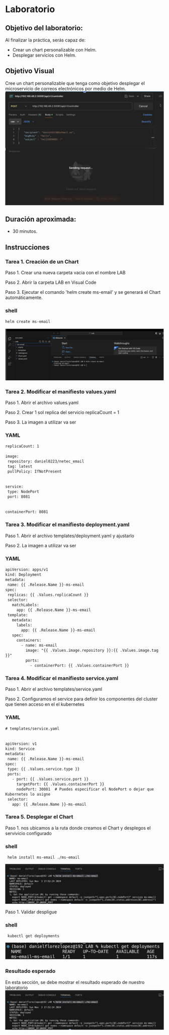 # Laboratorio 

## Objetivo del laboratorio:
Al finalizar la práctica, serás capaz de:
- Crear un chart personalizable con Helm.
- Desplegar servicios con Helm.

## Objetivo Visual 
Cree un chart personalizable que tenga como objetivo desplegar el microservicio de correos electrónicos por medio de Helm.
![diagrama1](../../images/lab_email_with_Helm.png)

## Duración aproximada:
- 30 minutos.
## Instrucciones 

### Tarea 1. Creación de un Chart
Paso 1. Crear una nueva carpeta vacia con el nombre LAB

Paso 2. Abrir la carpeta LAB en Visual Code

Paso 3. Ejecutar el comando 'helm create ms-email' y se generará el Chart automáticamente.

### shell
```shell
helm create ms-email
```

![diagrama1](../../images/LAB_CREACION_CHART.png)

### Tarea 2. Modificar el manifiesto values.yaml
Paso 1. Abrir el archivo values.yaml

Paso 2. Crear 1  sol replica del servicio replicaCount = 1

Paso 3. La imagen a utilizar va ser 
### YAML
```
replicaCount: 1

image:
 repository: daniel0223/netec_email
 tag: latest
 pullPolicy: IfNotPresent


service:
 type: NodePort
 port: 8081


containerPort: 8081
```

### Tarea 3. Modificar el manifiesto deployment.yaml
Paso 1. Abrir el archivo templates/deployment.yaml y ajustarlo

Paso 2. La imagen a utilizar va ser
### YAML
```
apiVersion: apps/v1
kind: Deployment
metadata:
 name: {{ .Release.Name }}-ms-email
spec:
 replicas: {{ .Values.replicaCount }}
 selector:
   matchLabels:
     app: {{ .Release.Name }}-ms-email
 template:
   metadata:
     labels:
       app: {{ .Release.Name }}-ms-email
   spec:
     containers:
       - name: ms-email
         image: "{{ .Values.image.repository }}:{{ .Values.image.tag }}"
         ports:
           - containerPort: {{ .Values.containerPort }}
```

### Tarea 4. Modificar el manifiesto service.yaml
Paso 1. Abrir el archivo templates/service.yaml

Paso 2. Configuramos el service para definir los componentes del cluster que tienen acceso en el el kubernetes
### YAML
```
# templates/service.yaml


apiVersion: v1
kind: Service
metadata:
 name: {{ .Release.Name }}-ms-email
spec:
 type: {{ .Values.service.type }}
 ports:
   - port: {{ .Values.service.port }}
     targetPort: {{ .Values.containerPort }}
     nodePort: 30081  # Puedes especificar el NodePort o dejar que Kubernetes lo asigne
 selector:
   app: {{ .Release.Name }}-ms-email
```
### Tarea 5. Desplegar el Chart
Paso 1. nos ubicamos a la ruta donde creamos el Chart y desplegos el servivicio configurado
### shell
```shell
 helm install ms-email ./ms-email
```

![imagen resultado](../../images/LAB_INSTALL.png)

Paso 1. Validar despligue

### shell
```shell
 kubectl get deployments
```

![imagen resultado](../../images/lab_validar_deploryment.png)

### Resultado esperado
En esta sección, se debe mostrar el resultado esperado de nuestro laboratorio
![imagen resultado](../../images/LAB_INSTALL.png)
